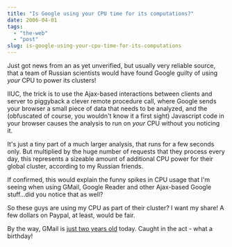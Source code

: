 ```yaml
---
title: "Is Google using your CPU time for its computations?"
date: 2006-04-01
tags: 
  - "the-web"
  - "post"
slug: is-google-using-your-cpu-time-for-its-computations
---
```


Just got news from an as yet unverified, but usually very reliable source, that a team of Russian scientists would have found Google guilty of using _your_ CPU to power its clusters!

IIUC, the trick is to use the Ajax-based interactions between clients and server to piggyback a clever remote procedure call, where Google sends your browser a small piece of data that needs to be analyzed, and the (obfuscated of course, you wouldn't know it a first sight) Javascript code in your browser causes the analysis to run on _your_ CPU without you noticing it.

It's just a tiny part of a much larger analysis, that runs for a few seconds only. But multiplied by the huge number of requests that they process every day, this represents a sizeable amount of additional CPU power for their global cluster, according to my Russian friends.

If confirmed, this would explain the funny spikes in CPU usage that I'm seeing when using GMail, Google Reader and other Ajax-based Google stuff...did you notice that as well?

So these guys are using my CPU as part of their cluster? I want my share! A few dollars on Paypal, at least, would be fair.

By the way, GMail is [just two years old](http://codeconsult.ch/bertrand/archives/000283.html) today. Caught in the act - what a birthday!
